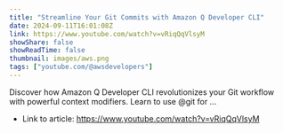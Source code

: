 ```yaml
---
title: "Streamline Your Git Commits with Amazon Q Developer CLI"
date: 2024-09-11T16:01:08Z
link: https://www.youtube.com/watch?v=vRiqQqVlsyM
showShare: false
showReadTime: false
thumbnail: images/aws.png
tags: ["youtube.com/@awsdevelopers"]
---
```

Discover how Amazon Q Developer CLI revolutionizes your Git workflow with powerful context modifiers. Learn to use @git for ...

- Link to article: https://www.youtube.com/watch?v=vRiqQqVlsyM